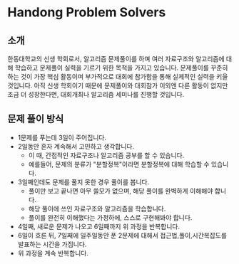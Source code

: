 # Handong Problem Solvers

## 소개

한동대학교의 신생 학회로서, 알고리즘 문제풀이를 하며 여러 자료구조와 알고리즘에 대해 학습하고 문제풀이 실력을 기르기 위한 목적을 가지고 있습니다. 문제풀이를 꾸준히 하는 것이 가장 핵심 활동이며 부가적으로 대회에 참가함을 통해 실제적인 실력을 키울 것입니다. 아직 신생 학회이기 때문에 문제풀이와 대회참가 이외엔 다른 활동이 없지만 조금 더 성장한다면, 대회개최나 알고리즘 세미나를 진행할 것입니다.



## 문제 풀이 방식

* 1문제를 푸는데 3일이 주어집니다.
* 2일동안 혼자 계속해서 고민하고 생각합니다.
  * 이 때, 간접적인 자료구조나 알고리즘 공부를 할 수 있습니다.
  * 예를들어, 문제의 분류가 "분할정복"이라면 분할정복에 대해 학습할 수 있습니다.
* 3일째인데도 문제를 풀지 못한 경우 풀이를 봅니다.
  * 풀이만 보고 끝나면 아무 쓸모가 없으며, 해당 풀이를 완벽하게 이해해야 합니다.
  * 해당 풀이에 쓰인 자료구조와 알고리즘을 학습합니다.
  * 풀이를 완전히 이해했다는 가정하에, 스스로 구현해봐야 합니다.
* 4일째, 새로운 문제가 나오고 6일째까지 위 과정을 반복합니다.
* 6일이 흐른 뒤, 7일째에 일주일동안 푼 2문제에 대해서 접근법,풀이,시간복잡도를 발표하는 시간을 가집니다.
* 위 과정을 계속 반복합니다.